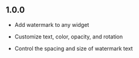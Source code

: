 ## 1.0.0

* Add watermark to any widget

* Customize text, color, opacity, and rotation

* Control the spacing and size of watermark text
